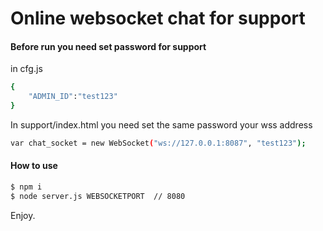 # Online websocket chat for support

#### Before run you need set password for support

in cfg.js
```sh
{
	"ADMIN_ID":"test123"
}
```
In support/index.html you need set the same password your wss address
```sh
var chat_socket = new WebSocket("ws://127.0.0.1:8087", "test123");
```
#### How to use
```sh
$ npm i 
$ node server.js WEBSOCKETPORT  // 8080
```
Enjoy.

